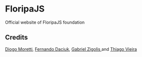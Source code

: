 # FloripaJS

Official website of FloripaJS foundation

## Credits

[Diogo Moretti](http://github.com/diogomoretti), [Fernando Daciuk](http://github.com/fdaciuk), [Gabriel Zigolis ](http://github.com/zigolis) and [Thiago Vieira](http://github.com/thiagovieiracom)
